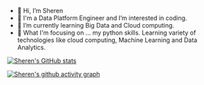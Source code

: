 - 👋 Hi, I’m Sheren
- 👀 I'm a Data Platform Engineer and I’m interested in coding.
- 🌱 I’m currently learning Big Data and Cloud computing. 
- 💞️ What I'm focusing on ...
my python skills. Learning variety of technologies like cloud computing, Machine Learning and Data Analytics.

[![Sheren's GitHub stats](https://github-readme-stats.vercel.app/api?username=sherenshaikh&show_icons=true&theme=tokyonight)](https://github.com/anuraghazra/github-readme-stats)

[![Sheren's github activity graph](https://github-readme-activity-graph.vercel.app/graph?username=sherenshaikh&show_icons=true&theme=tokyonight)](https://github.com/ashutosh00710/github-readme-activity-graph)

<!---
sherenshaikh/sherenshaikh is a ✨ special ✨ repository because its `README.md` (this file) appears on your GitHub profile.
You can click the Preview link to take a look at your changes.
--->
